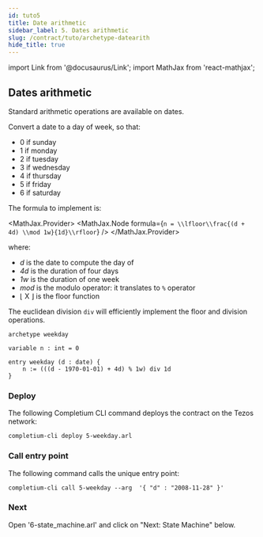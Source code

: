 ```yaml
---
id: tuto5
title: Date arithmetic
sidebar_label: 5. Dates arithmetic
slug: /contract/tuto/archetype-datearith
hide_title: true
---
```

import Link from '@docusaurus/Link';
import MathJax from 'react-mathjax';

## Dates arithmetic

Standard arithmetic operations are available on dates.

Convert a date to a day of week, so that:
* 0 if sunday
* 1 if monday
* 2 if tuesday
* 3 if wednesday
* 4 if thursday
* 5 if friday
* 6 if saturday

The formula to implement is:

<MathJax.Provider>
<MathJax.Node formula={`n = \\lfloor\\frac{(d + 4d) \\mod 1w}{1d}\\rfloor`} />
</MathJax.Provider>

where:
* *d* is the date to compute the day of
* *4d* is the duration of four days
* *1w* is the duration of one week
* *mod* is the modulo operator: it translates to `%` operator
* ⌊ X ⌋ is the floor function

The euclidean division `div` will efficiently implement the floor and division operations.

```archetype {6} title="5-weekday.arl"
archetype weekday

variable n : int = 0

entry weekday (d : date) {
    n := (((d - 1970-01-01) + 4d) % 1w) div 1d
}
```

### Deploy

The following <Link to='/docs/cli'>Completium CLI</Link> command deploys the contract on the Tezos network:

```
completium-cli deploy 5-weekday.arl
```

### Call entry point

The following command calls the unique entry point:

```
completium-cli call 5-weekday --arg  '{ "d" : "2008-11-28" }'
```

### Next

Open '6-state_machine.arl' and click on "Next: State Machine" below.


